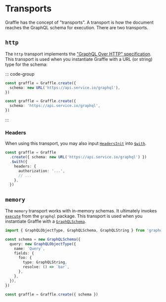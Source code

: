 # Transports

Graffle has the concept of "transports". A transport is how the document reaches the GraphQL schema for execution. There are two transports.

## `http`

The `http` transport implements the ["GraphQL Over HTTP" specification](https://github.com/graphql/graphql-over-http). This transport is used when you instantiate Graffle with a URL (or string) type for the schema:

::: code-group

```ts [URL]
const graffle = Graffle.create({
  schema: new URL('https://api.service.io/graphql'),
})
```

```ts [string]
const graffle = Graffle.create({
  schema: 'https://api.service.io/graphql',
})
```

:::

### Headers

When using this transport, you may also input [`HeadersInit`](https://developer.mozilla.org/en-US/docs/Web/API/Headers/Headers#init) into [`$with`](/todo).

```ts
const graffle = Graffle
  .create({ schema: new URL('https://api.service.io/graphql') })
  .$with({
    headers: {
      authorization: '...',
      // ...
    },
  })
```

## `memory`

The `memory` transport works with in-memory schemas. It ultimately invokes [`execute`](https://graphql.org/graphql-js/execution/) from the `graphql` package. This transport is used when you instantiate Graffle with a [`GraphQLSchema`](https://graphql.org/graphql-js/type/#schema).

```ts
import { GraphQLObjectType, GraphQLSchema, GraphQLString } from 'graphql'

const schema = new GraphQLSchema({
  query: new GraphQLObjectType({
    name: `Query`,
    fields: {
      foo: {
        type: GraphQLString,
        resolve: () => `bar`,
      },
    },
  }),
})

const graffle = Graffle.create({ schema })
```
